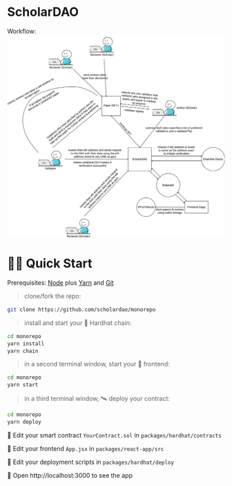 # ScholarDAO

Workflow:
![Workflow](./assets/workflow1.png)

# 🏄‍♂️ Quick Start

Prerequisites: [Node](https://nodejs.org/en/download/) plus [Yarn](https://classic.yarnpkg.com/en/docs/install/) and [Git](https://git-scm.com/downloads)

> clone/fork the repo:

```bash
git clone https://github.com/scholardao/monorepo
```

> install and start your 👷‍ Hardhat chain:

```bash
cd monorepo
yarn install
yarn chain
```

> in a second terminal window, start your 📱 frontend:

```bash
cd monorepo
yarn start
```

> in a third terminal window, 🛰 deploy your contract:

```bash
cd monorepo
yarn deploy
```

🔏 Edit your smart contract `YourContract.sol` in `packages/hardhat/contracts`

📝 Edit your frontend `App.jsx` in `packages/react-app/src`

💼 Edit your deployment scripts in `packages/hardhat/deploy`

📱 Open http://localhost:3000 to see the app
